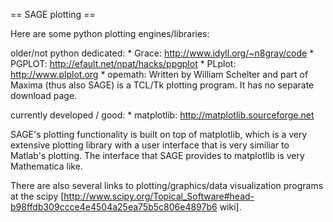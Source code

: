 == SAGE plotting ==

Here are some python plotting engines/libraries:

   older/not python dedicated:
       * Grace: http://www.idyll.org/~n8gray/code
       * PGPLOT: http://efault.net/npat/hacks/ppgplot
       * PLplot: http://www.plplot.org
       * opemath: Written by William Schelter and part of Maxima (thus also SAGE) is a TCL/Tk plotting program. It has no separate download page.

   currently developed / good:
       * matplotlib: http://matplotlib.sourceforge.net

SAGE's plotting functionality is built on top of matplotlib, which is a
very extensive plotting library with a user interface that is very similiar to Matlab's plotting.
The interface that SAGE provides to matplotlib is very Mathematica like.

There are also several links to plotting/graphics/data visualization programs at the scipy [http://www.scipy.org/Topical_Software#head-b98ffdb309ccce4e4504a25ea75b5c806e4897b6 wiki].
